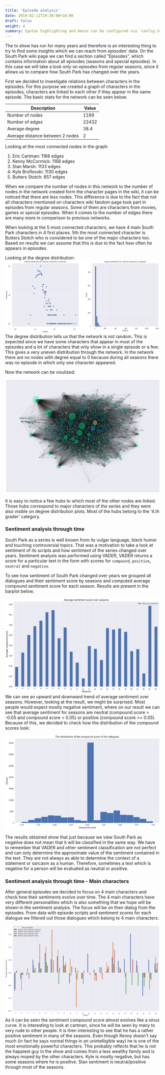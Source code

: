 ```yaml
---
title: 'Episode analysis'
date: 2019-02-11T19:30:08+10:00
draft: false
weight: 4
summary: Syntax highlighting and menus can be configured via `config.toml`.
---
```


The tv show has run for many years and therefore is an interesting thing to try to find some insights which we can reach from episodes’ data. On the South Park wiki page we can find a section called “Episodes”, which contains information about all episodes (seasons and special episodes). In this case we will take a look only on episodes from regular seasons, since it allows us to compare how South Park has changed over the years. 

First we decided to investigate relations between characters in the episodes. For this purpose we created a graph of characters in the episodes, characters are linked to each other if they appear in the same episode. The basic stats for the network can be seen below. 

| Description | Value |
| ----------- | ----------- |
| Number of nodes | 1169       |
| Number of edges  | 22432       |
| Average degree  | 38.4    |
| Average distance between 2 nodes  | 2    |

Looking at the most connected nodes in the graph:
1. Eric Cartman:    1168  edges
2. Kenny McCormick: 1168 edges
3. Stan Marsh: 1133 edges
4. Kyle Broflovski: 1130 edges
5. Butters Stotch: 857 edges

When we compare the number of nodes in this network to the number of nodes in the network created form the character pages in the wiki, it can be noticed that there are less nodes. This difference is due to the fact that not all characters mentioned on characters wiki fandom page took part in episodes from regular seasons. Some of them are characters from movies, games or special episodes.
When it comes to the number of edges there are many more in comparison to previous networks. 

When looking at the 5 most connected characters, we have 4 main South Park characters in 4 first places. 5th the most connected character is Butters Stotch who is considered to be one of the major characters too. Based on results we can assume that this is due to the fact how often he appears in episodes.

Looking at the degree distribution:
!["Episodes-degree-distribution"](/images/episodes_degree_dist.png#center)	
The degree distribution tells us that the network is not random. This is expected since we have some characters that appear in most of the episodes and a lot of characters that only show in a single episode or a few. This gives a very uneven distribution through the network. In the network there are no nodes with degree equal to 0 because during all seasons there was no episode in which only one character appeared. 

Now the network can be visulized:


!["Episodes-network"](/images/episodes_network.png#center)	


It is easy to notice a few hubs to which most of the other nodes are linked. Those hubs correspond to major characters of the series and they were also visible on degree distribution plots. Most of the hubs belong to the '4.th grader' category.

### Sentiment analysis through time
South Park as a series is well known from its vulgar language, black humor and touching controversial topics. That was a motivation to take a look at sentiment of its scripts and how sentiment of the series changed over years. Sentiment analysis was performed using VADER, VADER returns a score for a particular text in the form with scores for `compound`, `positive`, `neutral` and `negative`.

To see how sentiment of South Park changed over years we grouped all dialogues and their sentiment score by seasons and computed average compound sentiment score for each season. Results are present in the barplot below.

!["season-sentiment-bar"](/images/season-sentiment-bar.png#center)	
We can see an upward and downward trend of average sentiment over seasons. However, looking at the result, we might be surprised. Most people would expect mostly negative sentiment, where on our result we can see that average sentiment for seasons are neutral (compound score > -0.05 and compound score < 0.05) or positive (compound score >= 0.05). Because of this, we decided to check how the distribution of the compound scores look:

!["episode-compoundt-dist"](/images/episode-compoundt-dist.png#center)	


The results obtained show that just because we view South Park as negative does not mean that it will be classified in the same way. We have to remember that VADER and other sentiment classification are not perfect and can only determine the approximate value of the sentiment contained in the text. They are not always as able to determine the context of a statement or sarcasm as a human. Therefore, sometimes a text which is negative for a person will be evaluated as neutral or positive.

### Sentiment analysis through time - Main characters
After general episodes we decided to focus on 4 main characters and check how their sentiments evolve over time. The 4 main characters have very different personalities which is also something that we hope will be shown in the sentiment analysis. The focus will be on their dialog from the episodes. From data with episode scripts and sentiment scores for each dialogue we filtered out those dialogues which belong to 4 main characters. 

!["episode-compound-main-char"](/images/episode-compound-main-char.png#center)	
As it can be seen the sentiment compound score almost evolves like a sinus curve. It is interesting to look at cartman, since he will be seen by many to very rude to other people. It is then interesting to see that he has a rather positive sentiment in many of the seasons. Even though Kenny doesn't say much (in fact he says normal things in an unintelligible way) he is one of the most emotionally powerful characters. This probably reflects that he is not the happiest guy in the show and comes from a less wealthy family and is always moped by the other characters. Kyle is mostly negative, but has some seasons where he is positive. Stan sentiment is neutral/positive through most of the seasons.
